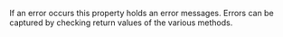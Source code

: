 ﻿If an error occurs this property holds an error messages. Errors can be captured by checking return values of the various methods.